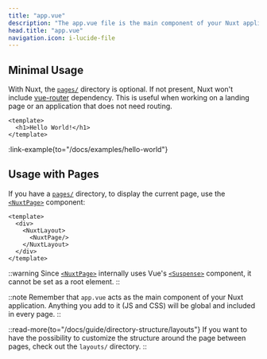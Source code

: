 ```yaml
---
title: "app.vue"
description: "The app.vue file is the main component of your Nuxt application."
head.title: "app.vue"
navigation.icon: i-lucide-file
---
```


## Minimal Usage

With Nuxt, the [`pages/`](/docs/guide/directory-structure/pages) directory is optional. If not present, Nuxt won't include [vue-router](https://router.vuejs.org) dependency. This is useful when working on a landing page or an application that does not need routing.

```vue [app.vue]
<template>
  <h1>Hello World!</h1>
</template>
```

:link-example{to="/docs/examples/hello-world"}

## Usage with Pages

If you have a [`pages/`](/docs/guide/directory-structure/pages) directory, to display the current page, use the [`<NuxtPage>`](/docs/api/components/nuxt-page) component:

```vue [app.vue]
<template>
  <div>
    <NuxtLayout>
      <NuxtPage/>
    </NuxtLayout>
  </div>
</template>
```

::warning
Since [`<NuxtPage>`](/docs/api/components/nuxt-page) internally uses Vue's [`<Suspense>`](https://vuejs.org/guide/built-ins/suspense.html#suspense) component, it cannot be set as a root element.
::

::note
Remember that `app.vue` acts as the main component of your Nuxt application. Anything you add to it (JS and CSS) will be global and included in every page.
::

::read-more{to="/docs/guide/directory-structure/layouts"}
If you want to have the possibility to customize the structure around the page between pages, check out the `layouts/` directory.
::
